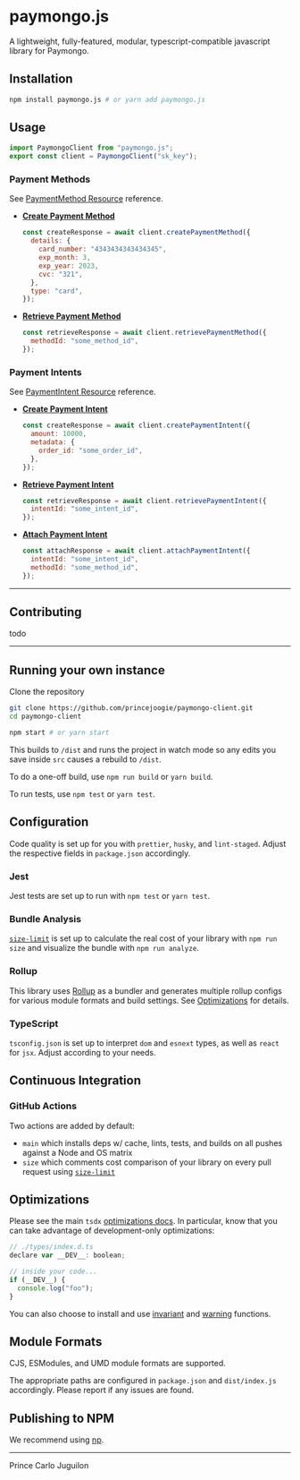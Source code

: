 # paymongo.js

A lightweight, fully-featured, modular, typescript-compatible javascript library for Paymongo.

## Installation

```bash
npm install paymongo.js # or yarn add paymongo.js
```

## Usage

```js
import PaymongoClient from "paymongo.js";
export const client = PaymongoClient("sk_key");
```

### Payment Methods

See [PaymentMethod Resource](https://developers.paymongo.com/reference/the-payment-method-object) reference.

- [**Create Payment Method**](https://developers.paymongo.com/reference/create-a-paymentmethod)

  ```js
  const createResponse = await client.createPaymentMethod({
    details: {
      card_number: "4343434343434345",
      exp_month: 3,
      exp_year: 2023,
      cvc: "321",
    },
    type: "card",
  });
  ```

- [**Retrieve Payment Method**](https://developers.paymongo.com/reference/create-a-paymentmethod)

  ```js
  const retrieveResponse = await client.retrievePaymentMethod({
    methodId: "some_method_id",
  });
  ```

### Payment Intents

See [PaymentIntent Resource](https://developers.paymongo.com/reference/the-payment-intent-object) reference.

- [**Create Payment Intent**](https://developers.paymongo.com/reference/create-a-paymentintent)

  ```js
  const createResponse = await client.createPaymentIntent({
    amount: 10000,
    metadata: {
      order_id: "some_order_id",
    },
  });
  ```

- [**Retrieve Payment Intent**](https://developers.paymongo.com/reference/retrieve-a-paymentintent)

  ```js
  const retrieveResponse = await client.retrievePaymentIntent({
    intentId: "some_intent_id",
  });
  ```

- [**Attach Payment Intent**](https://developers.paymongo.com/reference/attach-to-paymentintent)

  ```js
  const attachResponse = await client.attachPaymentIntent({
    intentId: "some_intent_id",
    methodId: "some_method_id",
  });
  ```

---

## Contributing

todo

---

## Running your own instance

Clone the repository

```bash
git clone https://github.com/princejoogie/paymongo-client.git
cd paymongo-client
```

```bash
npm start # or yarn start
```

This builds to `/dist` and runs the project in watch mode so any edits you save inside `src` causes a rebuild to `/dist`.

To do a one-off build, use `npm run build` or `yarn build`.

To run tests, use `npm test` or `yarn test`.

## Configuration

Code quality is set up for you with `prettier`, `husky`, and `lint-staged`. Adjust the respective fields in `package.json` accordingly.

### Jest

Jest tests are set up to run with `npm test` or `yarn test`.

### Bundle Analysis

[`size-limit`](https://github.com/ai/size-limit) is set up to calculate the real cost of your library with `npm run size` and visualize the bundle with `npm run analyze`.

### Rollup

This library uses [Rollup](https://rollupjs.org) as a bundler and generates multiple rollup configs for various module formats and build settings. See [Optimizations](#optimizations) for details.

### TypeScript

`tsconfig.json` is set up to interpret `dom` and `esnext` types, as well as `react` for `jsx`. Adjust according to your needs.

## Continuous Integration

### GitHub Actions

Two actions are added by default:

- `main` which installs deps w/ cache, lints, tests, and builds on all pushes against a Node and OS matrix
- `size` which comments cost comparison of your library on every pull request using [`size-limit`](https://github.com/ai/size-limit)

## Optimizations

Please see the main `tsdx` [optimizations docs](https://github.com/palmerhq/tsdx#optimizations). In particular, know that you can take advantage of development-only optimizations:

```js
// ./types/index.d.ts
declare var __DEV__: boolean;

// inside your code...
if (__DEV__) {
  console.log("foo");
}
```

You can also choose to install and use [invariant](https://github.com/palmerhq/tsdx#invariant) and [warning](https://github.com/palmerhq/tsdx#warning) functions.

## Module Formats

CJS, ESModules, and UMD module formats are supported.

The appropriate paths are configured in `package.json` and `dist/index.js` accordingly. Please report if any issues are found.

## Publishing to NPM

We recommend using [np](https://github.com/sindresorhus/np).

---

Prince Carlo Juguilon
